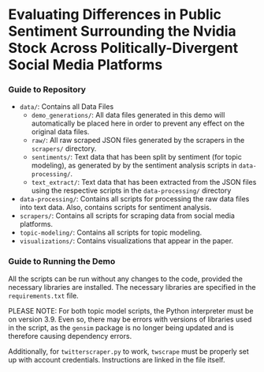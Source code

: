 # Evaluating Differences in Public Sentiment Surrounding the Nvidia Stock Across Politically-Divergent Social Media Platforms


### Guide to Repository

- `data/`: Contains all Data Files
    - `demo_generations/`: All data files generated in this demo will automatically be placed here in order to prevent any effect on the original data files.
    - `raw/`: All raw scraped JSON files generated by the scrapers in the `scrapers/` directory.
    - `sentiments/`: Text data that has been split by sentiment (for topic modeling), as generated by by the sentiment analysis scripts in `data-processing/`. 
    - `text_extract/`: Text data that has been extracted from the JSON files using the respective scripts in the `data-processing/` directory
- `data-processing/`: Contains all scripts for processing the raw data files into text data. Also, contains scripts for sentiment analysis.
- `scrapers/`: Contains all scripts for scraping data from social media platforms.
- `topic-modeling/`: Contains all scripts for topic modeling.
- `visualizations/`: Contains visualizations that appear in the paper. 

### Guide to Running the Demo


All the scripts can be run without any changes to the code, provided the necessary libraries are installed.
The necessary libraries are specified in the `requirements.txt` file. 

PLEASE NOTE: For both topic model scripts, the Python interpreter must be on version 3.9. Even so, there may be errors with versions of libraries used in the script, as the `gensim` package is no longer being updated and is therefore causing dependency errors. 

Additionally, for `twitterscraper.py` to work, `twscrape` must be properly set up with account credentials. Instructions are linked in the file itself.

